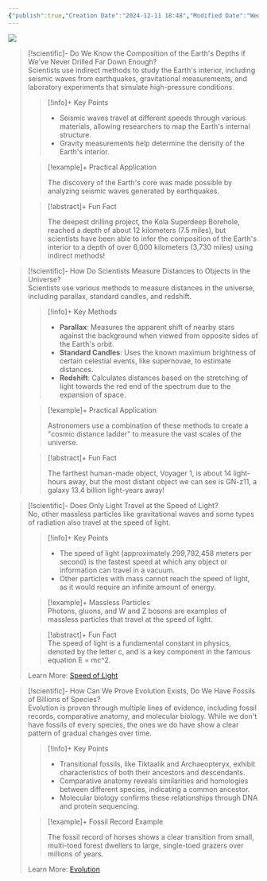 ```yaml
---
{"publish":true,"Creation Date":"2024-12-11 18:48","Modified Date":"Wednesday 11th December 2024 18:48:45","PassFrontmatter":true}
---
```



![](https://i.imgur.com/ddzUZrc.png)

> [!scientific]- Do We Know the Composition of the Earth's Depths if We've Never Drilled Far Down Enough?  
> Scientists use indirect methods to study the Earth's interior, including seismic waves from earthquakes, gravitational measurements, and laboratory experiments that simulate high-pressure conditions.  
> 
> > [!info]+ Key Points  
> >  
> > - Seismic waves travel at different speeds through various materials, allowing researchers to map the Earth's internal structure.  
> > - Gravity measurements help determine the density of the Earth's interior.  
> 
> > [!example]+ Practical Application  
> >  
> > The discovery of the Earth's core was made possible by analyzing seismic waves generated by earthquakes.  
> 
> > [!abstract]+ Fun Fact  
> >  
> > The deepest drilling project, the Kola Superdeep Borehole, reached a depth of about 12 kilometers (7.5 miles), but scientists have been able to infer the composition of the Earth's interior to a depth of over 6,000 kilometers (3,730 miles) using indirect methods!  

> [!scientific]- How Do Scientists Measure Distances to Objects in the Universe?  
> Scientists use various methods to measure distances in the universe, including parallax, standard candles, and redshift.  
> 
> > [!info]+ Key Methods  
> >  
> > - **Parallax**: Measures the apparent shift of nearby stars against the background when viewed from opposite sides of the Earth's orbit.  
> > - **Standard Candles**: Uses the known maximum brightness of certain celestial events, like supernovae, to estimate distances.  
> > - **Redshift**: Calculates distances based on the stretching of light towards the red end of the spectrum due to the expansion of space.  
> 
> > [!example]+ Practical Application  
> >  
> > Astronomers use a combination of these methods to create a "cosmic distance ladder" to measure the vast scales of the universe.  
> 
> > [!abstract]+ Fun Fact  
> >  
> > The farthest human-made object, Voyager 1, is about 14 light-hours away, but the most distant object we can see is GN-z11, a galaxy 13.4 billion light-years away!  

> [!scientific]- Does Only Light Travel at the Speed of Light?  
> No, other massless particles like gravitational waves and some types of radiation also travel at the speed of light.  
> 
> > [!info]+ Key Points  
> >  
> > - The speed of light (approximately 299,792,458 meters per second) is the fastest speed at which any object or information can travel in a vacuum.  
> > - Other particles with mass cannot reach the speed of light, as it would require an infinite amount of energy.  
> 
> > [!example]+ Massless Particles    
> > Photons, gluons, and W and Z bosons are examples of massless particles that travel at the speed of light.  
> 
> > [!abstract]+ Fun Fact  
> > The speed of light is a fundamental constant in physics, denoted by the letter c, and is a key component in the famous equation E = mc^2.  
> 
> Learn More: [Speed of Light](https://en.wikipedia.org/wiki/Speed_of_light)  

> [!scientific]- How Can We Prove Evolution Exists, Do We Have Fossils of Billions of Species?  
> Evolution is proven through multiple lines of evidence, including fossil records, comparative anatomy, and molecular biology. While we don't have fossils of every species, the ones we do have show a clear pattern of gradual changes over time.  
> 
> > [!info]+ Key Points  
> >  
> > - Transitional fossils, like Tiktaalik and Archaeopteryx, exhibit characteristics of both their ancestors and descendants.  
> > - Comparative anatomy reveals similarities and homologies between different species, indicating a common ancestor.  
> > - Molecular biology confirms these relationships through DNA and protein sequencing.  
> 
> > [!example]+ Fossil Record Example  
> >  
> > The fossil record of horses shows a clear transition from small, multi-toed forest dwellers to large, single-toed grazers over millions of years.  
> 
> Learn More: [Evolution](https://en.wikipedia.org/wiki/Evolution)  
